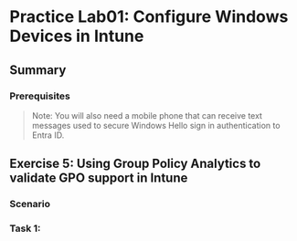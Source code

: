 # Practice Lab01: Configure Windows Devices in Intune

## Summary

### Prerequisites

  > Note: You will also need a mobile phone that can receive text messages used to secure Windows Hello sign in authentication to Entra ID.
## Exercise 5: Using Group Policy Analytics to validate GPO support in Intune

### Scenario

### Task 1: 